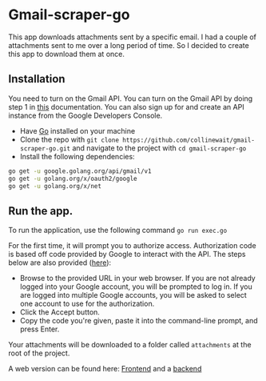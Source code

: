 # Gmail-scraper-go

This app downloads attachments sent by a specific email. I had a couple of attachments sent to me over a long period of time. So I decided to create this app to download them at once.

## Installation

You need to turn on the Gmail API. You can turn on the Gmail API by doing step 1 in [this](https://developers.google.com/gmail/api/quickstart/go#step_1_turn_on_the) documentation. You can also sign up for and create an API instance from the Google Developers Console.

- Have [Go](https://golang.org/dl/) installed on your machine
- Clone the repo with `git clone https://github.com/collinewait/gmail-scraper-go.git` and navigate to the project with `cd gmail-scraper-go`
- Install the following dependencies:
```bash
go get -u google.golang.org/api/gmail/v1
go get -u golang.org/x/oauth2/google
go get -u golang.org/x/net
```

## Run the app.

To run the application, use the following command `go run exec.go`

For the first time, it will prompt you to authorize access. Authorization code is based off code provided by Google to interact with the API. The steps below are also provided ([here](https://developers.google.com/gmail/api/quickstart/go#step_4_run_the_sample)):

- Browse to the provided URL in your web browser.
If you are not already logged into your Google account, you will be prompted to log in. If you are logged into multiple Google accounts, you will be asked to select one account to use for the authorization.
- Click the Accept button.
- Copy the code you're given, paste it into the command-line prompt, and press Enter.

Your attachments will be downloaded to a folder called `attachments` at the root of the project.

A web version can be found here: [Frontend](https://github.com/collinewait/ika-gmail-scraper-frontend) and a [backend](https://github.com/collinewait/ika-gmail-scraper-backend)
